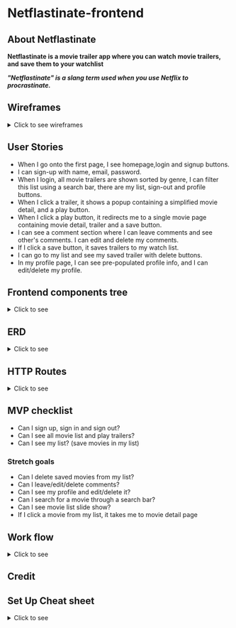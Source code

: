 # Netflastinate-frontend
## About Netflastinate
**Netflastinate is a movie trailer app where you can watch movie trailers, and save them to your watchlist**

***"Netflastinate" is a slang term used when you use Netflix to procrastinate.***

## Wireframes
<details>
<summary>Click to see wireframes</summary>

![1](./wireframes/1.png)
![1](./wireframes/2.png)
![1](./wireframes/3.png)
![1](./wireframes/4.png)
![1](./wireframes/5.png)
![1](./wireframes/6.png)
![1](./wireframes/7.png)
</details>

## User Stories

- When I go onto the first page, I see homepage,login and signup buttons.
- I can sign-up with name, email, password.
- When I login, all movie trailers are shown sorted by genre, I can filter this list using a search bar, there are my list, sign-out and profile buttons. 
- When I click a trailer, it shows a popup containing a simplified movie detail, and a play button.
- When I click a play button, it redirects me to a single movie page containing movie detail, trailer and a save button.
- I can see a comment section where I can leave comments and see other's comments. I can edit and delete my comments.
- If I click a save button, it saves trailers to my watch list.
- I can go to my list and see my saved trailer with delete buttons.
- In my profile page, I can see pre-populated profile info, and I can edit/delete my profile.

## Frontend components tree
<details>
<summary>Click to see</summary>

![1](wireframes/tree.png)

</details>

## ERD
<details>
<summary>Click to see</summary>

![1](./wireframes/ERD.png)

</details>

## HTTP Routes
<details>
<summary>Click to see</summary>

[Users]

| Method | Path                   | Purpose                                | Note                       |
|--------|------------------------|----------------------------------------|----------------------------|
| GET    | /users                 | Get user profile info                  | use auth headers for userId|
| GET    | /users/mylist          | Show saved contents in my list         | use auth headers for userId|
| POST   | /users                 | Sign-up                                |
| POST   | /users/login           | Log-in                                 |
| PUT    | /users/profile         | Edit user profile info                 |use auth headers for userId |
| DELETE | /users/                | Delete user account                    | use auth headers for userId|


[Brand] * /:id/ refers to the id of whatever that comes before /:id/ *
| Method | Path                   | Purpose                         | Note                                    |
|--------|------------------------|---------------------------------|-----------------------------------------|
| GET    | /movies                | Get movie list from api         | 
| GET    | /movie/:id             | Movie detail and comments       |Fetch movie detail, and include comments |   
| POST   | /movie/:id             | User can save movies            |
| DELETE | /movie/:id             | User can delete saved movies    |


[Comment]
| Method | Path                   | Purpose                         |
|--------|------------------------|---------------------------------|
| POST   | /movie/:id/comments    | Leave comments                  |
| PUT    | /movie/:id/comments    | Edit comments                   |
| DELETE | /movie/:id/comments    | Delete comments                 |


</details>

## MVP checklist 
- Can I sign up, sign in and sign out?
- Can I see all movie list and play trailers?
- Can I see my list? (save movies in my list)

### Stretch goals
- Can I delete saved movies from my list?
- Can I leave/edit/delete comments?
- Can I see my profile and edit/delete it?
- Can I search for a movie through a search bar?
- Can I see movie list slide show?
- If I click a movie from my list, it takes me to movie detail page
</details>

## Work flow
<details>
<summary>Click to see </summary>

1. Work on backend and frontend synchronously.
2. Setup (frontend, backend initial setup)
3. Make database, add constraints/validations, associations.
4. Deploy the app at its most basic.
5. Set front/backend servers and run them.
6. Controllers and Routers in backend.
7. All functionalities in frontend using(context, components, props)
8. CRUD 
     <p>[Create]</p>

    - Signup
    - Signin
    - Save movies  
    - Leave comments 

    <p>[Read]</p>

    - All movie list
    - Movie info popup
    - Movie detail and a trailer player
    - User profile info
    - My list(saved movie list)
    - All comment list

    <p>[Update]</p>

    - User profile info editing
    - Comment editing

    <p>[Delete]</p>
    
    - Delete user account
    - Delete saved movies from my list
    - Delete comments

9. Signout functionality.
10. Styling up browser with CSS.
</details>

## Credit



## Set Up Cheat sheet 
<details><summary>Click to see </summary>


<details><summary>Frontend</summary>
<p>

- Dependencies

1. react-router-dom
1. axios
1. react-dotenv (if you decide to use this)

- Frontend setup
1. yarn create react-app your_app_name
1. yarn install (if you clone down and use a repo that already has a react app)
1. yarn add Dependencies to React app folder!!(written above) 
1. adjust index.js 
`import {BrowserRouter} from 'react-router-dom'`
```
ReactDOM.render(
  <React.StrictMode>
    <BrowserRouter>
      <App />
    </BrowserRouter>
</React.StrictMode>,
  document.getElementById('root')
);
```
1. Create .env in the root and add `REACT_APP_BACKEND_URL=Your-API-URL`(if you choose to use the builtin env instead of react-dotenv)
1. .gitignore(node_modules, .env(if you use dotenv))
1. Wipe up unneeded code in App.js
1. `Console.log(process.env.REACT_APP_BACKEND_URL)` in App.js to see if the server is running 

</p>

</details>



<details><summary>Backend</summary>
<p>

- Dependencies

1. cors
1. dotenv
1. express (http verb and route)
1. morgan
1. pg (is needed to create db(sequelize db:create))
1. rowdy-logger (a tool that gives a quick summary of all routes)
1. axios (if you use a third party api)
1. sequelize 
1. sequelize-cli
1. dotenv and jsonwebtoken (for encrypting id)
1. bcrypt(for db hashing)

- backend setup

1. npm i -y
1. npm init 
1. npm install dependencies(written above) or just npm install(if you clone down a repo that has all npm packages)
1. .gitignore (add node_modules, config/config.json)
1. sequelize init (To create config, migrations, models, and seeders) 
1. adjust config
1. adjust script in package.json(npm run dev will not run if you don't add this)
```
"start": "node server.js",
"dev": "nodemon server.js"
```
1. create database (sequelize db:create)
1. create sequelize models
   - sequelize model:generate --name tableName --attributes columnName:dataType,columnName:dataType,columnName:dataType
1. Check models, add unique constraints to migration (other validations should be added to models)
1. sequelize db:migrate
1. make associations to models
1. make server.js
1. make controllers, routers folders

1. Command Line
   - npm run dev (run backend server)
   - or node server.js

   

1. Reference
   - https://github.com/SEI-SEA-1-25/intro-to-sequelize
   - https://github.com/SEI-ATL-3-8/intro-to-express


```
const express = require('express')
const app = express()

app.use(require('morgan')('tiny'))
const routesReport = require('rowdy-logger').begin(app)

app.use(express.json())
app.use(require('cors')())

const PORT = process.env.PORT || 3001
app.listen(PORT, () => {
  console.log(`server listening on ${PORT}`);
  routesReport.print()
})
```

1. test if that server runs successfully(nodemon server.js or npm run dev)
1. How to add/create seed files 

```
sequelize-cli seed:generate --name <table name you want to seed to>
sequelize-cli db:seed:all
sequelize-cli db:seed:undo:all

```

</p>

</details>


<details><summary>UseContext</summary>
<p>

1. Create your store (the context)

```
import {useState, createContext } from 'react'

const UserContext = createContext()

const UserProvider = ({children}) => {
    const [user,setUser] = useState({})
    const [color,setColor] = useState('red')

    const state = {
        userState: [user,setUser],
        fetchUser: fetchUser,
        colorState: [color,setColor]
    }

    return (
        <UserContext.Provider value={state}>
            {children}
        </UserContext.Provider>
    )
}

export { UserContext, UserProvider}
```

1. Wrap your app in the Context(store) Provider

```
import React from 'react';
import ReactDOM from 'react-dom';
import { BrowserRouter } from 'react-router-dom'
import './index.css';
import App from './App';
import reportWebVitals from './reportWebVitals';
import {UserProvider} from './context/UserContext'
ReactDOM.render(
  <BrowserRouter>
    <React.StrictMode>
      <UserProvider>
        <App />
      </UserProvider>
    </React.StrictMode>
  </BrowserRouter>,
  document.getElementById('root')
);

// If you want to start measuring performance in your app, pass a function
// to log results (for example: reportWebVitals(console.log))
// or send to an analytics endpoint. Learn more: https://bit.ly/CRA-vitals
reportWebVitals();

```

1. Any child component should follow these steps to access the store

   ![alt text](./ERD:TREE/childcomponent.png)

</p>
</details>
</details>